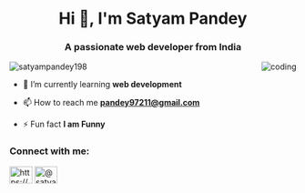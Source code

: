 <h1 align="center">Hi 👋, I'm Satyam Pandey</h1>
<h3 align="center">A passionate web developer from India</h3>
<img align="right" alt="coding" src="https://media.tenor.com/NOYF3f82b_gAAAAC/programmer.gif">

<p align="left"> <img src="https://komarev.com/ghpvc/?username=satyampandy198&label=Profile%20views&color=0e75b6&style=flat" alt="satyampandey198" /> </p>

- 🌱 I’m currently learning **web development**

- 📫 How to reach me **pandey97211@gmail.com**

- ⚡ Fun fact **I am Funny**

<h3 align="left">Connect with me:</h3>
<p align="left">
<a href="https://linkedin.com/in/https://www.linkedin.com/in/satyam-pandey-588a5b257/" target="blank"><img align="center" src="https://raw.githubusercontent.com/rahuldkjain/github-profile-readme-generator/master/src/images/icons/Social/linked-in-alt.svg" alt="https://www.linkedin.com/in/satyam-pandey-588a5b257/" height="30" width="40" /></a>
  <a href="https://instagram.com/@satyam_pandey198" target="blank"><img align="center" src="https://raw.githubusercontent.com/rahuldkjain/github-profile-readme-generator/master/src/images/icons/Social/instagram.svg" alt="@satyam_pandey198" height="30" width="40" /></a>

</p>


